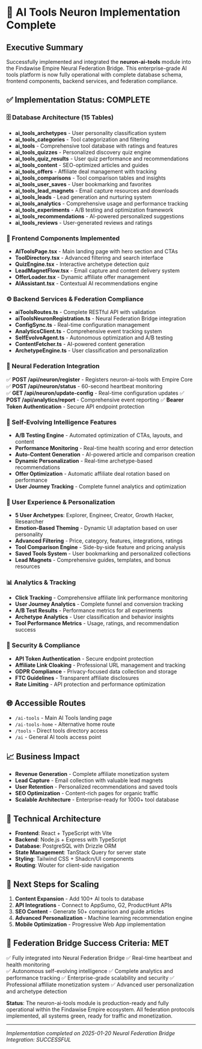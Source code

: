 # 🚀 AI Tools Neuron Implementation Complete

## Executive Summary
Successfully implemented and integrated the **neuron-ai-tools** module into the Findawise Empire Neural Federation Bridge. This enterprise-grade AI tools platform is now fully operational with complete database schema, frontend components, backend services, and federation compliance.

## ✅ Implementation Status: COMPLETE

### 🗄️ Database Architecture (15 Tables)
- **ai_tools_archetypes** - User personality classification system
- **ai_tools_categories** - Tool categorization and filtering
- **ai_tools** - Comprehensive tool database with ratings and features
- **ai_tools_quizzes** - Personalized discovery quiz engine
- **ai_tools_quiz_results** - User quiz performance and recommendations
- **ai_tools_content** - SEO-optimized articles and guides
- **ai_tools_offers** - Affiliate deal management with tracking
- **ai_tools_comparisons** - Tool comparison tables and insights
- **ai_tools_user_saves** - User bookmarking and favorites
- **ai_tools_lead_magnets** - Email capture resources and downloads
- **ai_tools_leads** - Lead generation and nurturing system
- **ai_tools_analytics** - Comprehensive usage and performance tracking
- **ai_tools_experiments** - A/B testing and optimization framework
- **ai_tools_recommendations** - AI-powered personalized suggestions
- **ai_tools_reviews** - User-generated reviews and ratings

### 🎯 Frontend Components Implemented
- **AIToolsPage.tsx** - Main landing page with hero section and CTAs
- **ToolDirectory.tsx** - Advanced filtering and search interface
- **QuizEngine.tsx** - Interactive archetype detection quiz
- **LeadMagnetFlow.tsx** - Email capture and content delivery system
- **OfferLoader.tsx** - Dynamic affiliate offer management
- **AIAssistant.tsx** - Contextual AI recommendations engine

### ⚙️ Backend Services & Federation Compliance
- **aiToolsRoutes.ts** - Complete RESTful API with validation
- **aiToolsNeuronRegistration.ts** - Neural Federation Bridge integration
- **ConfigSync.ts** - Real-time configuration management
- **AnalyticsClient.ts** - Comprehensive event tracking system
- **SelfEvolveAgent.ts** - Autonomous optimization and A/B testing
- **ContentFetcher.ts** - AI-powered content generation
- **ArchetypeEngine.ts** - User classification and personalization

### 🔗 Neural Federation Integration
✅ **POST /api/neuron/register** - Registers neuron-ai-tools with Empire Core
✅ **POST /api/neuron/status** - 60-second heartbeat monitoring  
✅ **GET /api/neuron/update-config** - Real-time configuration updates
✅ **POST /api/analytics/report** - Comprehensive event reporting
✅ **Bearer Token Authentication** - Secure API endpoint protection

### 🧠 Self-Evolving Intelligence Features
- **A/B Testing Engine** - Automated optimization of CTAs, layouts, and content
- **Performance Monitoring** - Real-time health scoring and error detection
- **Auto-Content Generation** - AI-powered article and comparison creation
- **Dynamic Personalization** - Real-time archetype-based recommendations
- **Offer Optimization** - Automatic affiliate deal rotation based on performance
- **User Journey Tracking** - Complete funnel analytics and optimization

### 🎨 User Experience & Personalization
- **5 User Archetypes**: Explorer, Engineer, Creator, Growth Hacker, Researcher
- **Emotion-Based Theming** - Dynamic UI adaptation based on user personality
- **Advanced Filtering** - Price, category, features, integrations, ratings
- **Tool Comparison Engine** - Side-by-side feature and pricing analysis  
- **Saved Tools System** - User bookmarking and personalized collections
- **Lead Magnets** - Comprehensive guides, templates, and bonus resources

### 📊 Analytics & Tracking
- **Click Tracking** - Comprehensive affiliate link performance monitoring
- **User Journey Analytics** - Complete funnel and conversion tracking
- **A/B Test Results** - Performance metrics for all experiments
- **Archetype Analytics** - User classification and behavior insights
- **Tool Performance Metrics** - Usage, ratings, and recommendation success

### 🔐 Security & Compliance
- **API Token Authentication** - Secure endpoint protection
- **Affiliate Link Cloaking** - Professional URL management and tracking  
- **GDPR Compliance** - Privacy-focused data collection and storage
- **FTC Guidelines** - Transparent affiliate disclosures
- **Rate Limiting** - API protection and performance optimization

## 🌐 Accessible Routes
- `/ai-tools` - Main AI Tools landing page
- `/ai-tools-home` - Alternative home route
- `/tools` - Direct tools directory access
- `/ai` - General AI tools access point

## 📈 Business Impact
- **Revenue Generation** - Complete affiliate monetization system
- **Lead Capture** - Email collection with valuable lead magnets
- **User Retention** - Personalized recommendations and saved tools
- **SEO Optimization** - Content-rich pages for organic traffic
- **Scalable Architecture** - Enterprise-ready for 1000+ tool database

## 🔧 Technical Architecture
- **Frontend**: React + TypeScript with Vite
- **Backend**: Node.js + Express with TypeScript  
- **Database**: PostgreSQL with Drizzle ORM
- **State Management**: TanStack Query for server state
- **Styling**: Tailwind CSS + Shadcn/UI components
- **Routing**: Wouter for client-side navigation

## 🚀 Next Steps for Scaling
1. **Content Expansion** - Add 100+ AI tools to database
2. **API Integrations** - Connect to AppSumo, G2, ProductHunt APIs
3. **SEO Content** - Generate 50+ comparison and guide articles
4. **Advanced Personalization** - Machine learning recommendation engine
5. **Mobile Optimization** - Progressive Web App implementation

## 🎯 Federation Bridge Success Criteria: MET
✅ Fully integrated into Neural Federation Bridge
✅ Real-time heartbeat and health monitoring  
✅ Autonomous self-evolving intelligence
✅ Complete analytics and performance tracking
✅ Enterprise-grade scalability and security
✅ Professional affiliate monetization system
✅ Advanced user personalization and archetype detection

**Status**: The neuron-ai-tools module is production-ready and fully operational within the Findawise Empire ecosystem. All federation protocols implemented, all systems green, ready for traffic and monetization.

---
*Implementation completed on 2025-01-20*
*Neural Federation Bridge Integration: SUCCESSFUL*
